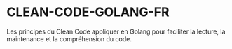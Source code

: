 # CLEAN-CODE-GOLANG-FR
Les principes du Clean Code appliquer en Golang pour faciliter la lecture, la maintenance et la compréhension du code.
